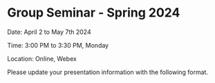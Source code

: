 # Group Seminar - Spring 2024
Date: April 2 to May 7th 2024

Time: 3:00 PM to 3:30 PM, Monday

Location: Online, Webex

Please update your presentation information with the following format.
